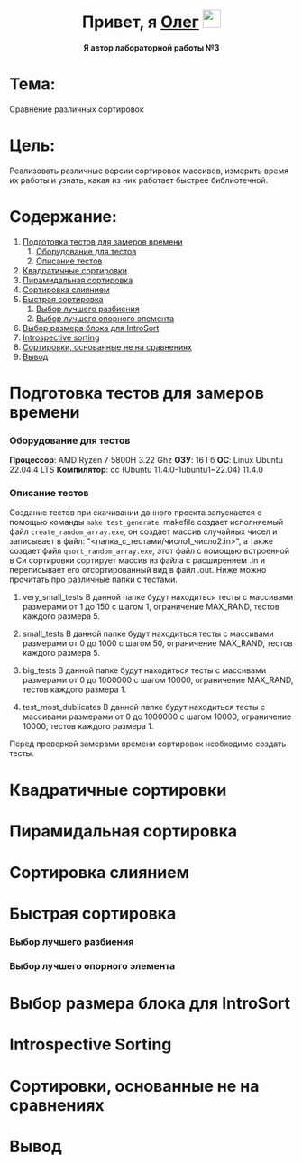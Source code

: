 <h1 align="center">Привет, я <a href="https://t.me/Chin_chinless" target="_blank">Олег</a>
<img src="https://github.com/blackcater/blackcater/raw/main/images/Hi.gif" height="32"/></h1>
<h4 align="center">Я автор лабораторной работы №3</h4>

# Тема: 
Сравнение различных сортировок

# Цель:
Реализовать различные версии сортировок массивов, измерить время их работы и узнать, какая из них работает быстрее библиотечной.

# Содержание:

1.  [Подготовка тестов для замеров времени](#подготовка-тестов-для-замеров-времени)
    1. [Оборудование для тестов](#оборудование-для-тестов)
    2. [Описание тестов](#описание-тестов)
2.  [Квадратичные сортировки](#квадратичные-сортировки)
3.  [Пирамидальная сортировка](#пирамидальная-сортировка)
4.  [Сортировка слиянием](#сортировка-слиянием)
5.  [Быстрая сортировка](#быстрая-сортировка)
    1.  [Выбор лучшего разбиения](#выбор-лучшего-разбиения)
    2.  [Выбор лучшего опорного элемента](#выбор-лучшего-опорного-элемента)
6.  [Выбор размера блока для IntroSort](#выбор-размера-блока-для-introsort)
7.  [Introspective sorting](#introspective-sorting)
8.  [Сортировки, основанные не на сравнениях](#сортировки-основанные-не-на-сравнениях)
9.  [Вывод](#вывод)

# Подготовка тестов для замеров времени

### Оборудование для тестов

**Процессор**: AMD Ryzen 7 5800H 3.22 Ghz
**ОЗУ**: 16 Гб
**ОС**: Linux Ubuntu 22.04.4 LTS
**Компилятор**: cc (Ubuntu 11.4.0-1ubuntu1~22.04) 11.4.0

### Описание тестов

Создание тестов при скачивании данного проекта запускается с помощью команды `make test_generate`. makefile создает исполняемый файл `create_random_array.exe`, он создает массив случайных чисел и записывает в файл: "<папка_с_тестами/число1_число2.in>", а также создает файл `qsort_random_array.exe`, этот файл с помощью встроенной в Си сортировки сортирует массив из файла с расширением .in и переписывает его отсортированный вид в файл .out. Ниже можно прочитать про различные папки с тестами.

1. very_small_tests
В данной папке будут находиться тесты с массивами размерами от 1 до 150 с шагом 1, ограничение MAX_RAND, тестов каждого размера 5.

2. small_tests
В данной папке будут находиться тесты с массивами размерами от 0 до 1000 с шагом 50, ограничение MAX_RAND, тестов каждого размера 5.

3. big_tests
В данной папке будут находиться тесты с массивами размерами от 0 до 1000000 с шагом 10000, ограничение MAX_RAND, тестов каждого размера 1.

4. test_most_dublicates
В данной папке будут находиться тесты с массивами размерами от 0 до 1000000 с шагом 10000, ограничение 10000, тестов каждого размера 1.

Перед проверкой замерами времени сортировок необходимо создать тесты.

# Квадратичные сортировки

# Пирамидальная сортировка

# Сортировка слиянием

# Быстрая сортировка

### Выбор лучшего разбиения

### Выбор лучшего опорного элемента

# Выбор размера блока для IntroSort

# Introspective Sorting

# Сортировки, основанные не на сравнениях

# Вывод